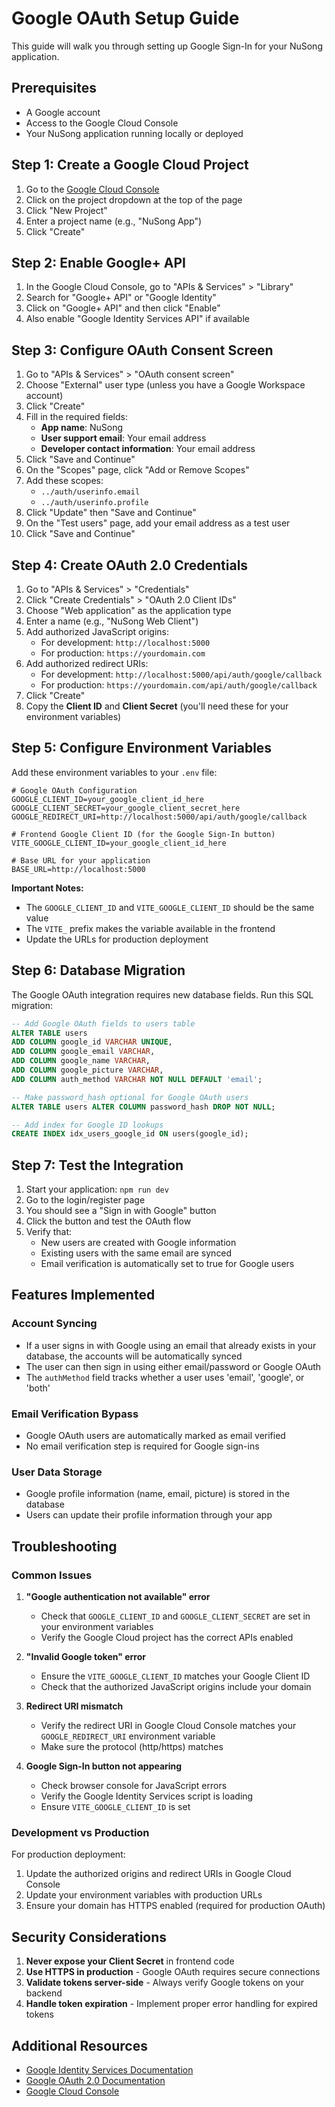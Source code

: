 # Google OAuth Setup Guide

This guide will walk you through setting up Google Sign-In for your NuSong application.

## Prerequisites

- A Google account
- Access to the Google Cloud Console
- Your NuSong application running locally or deployed

## Step 1: Create a Google Cloud Project

1. Go to the [Google Cloud Console](https://console.cloud.google.com/)
2. Click on the project dropdown at the top of the page
3. Click "New Project"
4. Enter a project name (e.g., "NuSong App")
5. Click "Create"

## Step 2: Enable Google+ API

1. In the Google Cloud Console, go to "APIs & Services" > "Library"
2. Search for "Google+ API" or "Google Identity"
3. Click on "Google+ API" and then click "Enable"
4. Also enable "Google Identity Services API" if available

## Step 3: Configure OAuth Consent Screen

1. Go to "APIs & Services" > "OAuth consent screen"
2. Choose "External" user type (unless you have a Google Workspace account)
3. Click "Create"
4. Fill in the required fields:
   - **App name**: NuSong
   - **User support email**: Your email address
   - **Developer contact information**: Your email address
5. Click "Save and Continue"
6. On the "Scopes" page, click "Add or Remove Scopes"
7. Add these scopes:
   - `../auth/userinfo.email`
   - `../auth/userinfo.profile`
8. Click "Update" then "Save and Continue"
9. On the "Test users" page, add your email address as a test user
10. Click "Save and Continue"

## Step 4: Create OAuth 2.0 Credentials

1. Go to "APIs & Services" > "Credentials"
2. Click "Create Credentials" > "OAuth 2.0 Client IDs"
3. Choose "Web application" as the application type
4. Enter a name (e.g., "NuSong Web Client")
5. Add authorized JavaScript origins:
   - For development: `http://localhost:5000`
   - For production: `https://yourdomain.com`
6. Add authorized redirect URIs:
   - For development: `http://localhost:5000/api/auth/google/callback`
   - For production: `https://yourdomain.com/api/auth/google/callback`
7. Click "Create"
8. Copy the **Client ID** and **Client Secret** (you'll need these for your environment variables)

## Step 5: Configure Environment Variables

Add these environment variables to your `.env` file:

```env
# Google OAuth Configuration
GOOGLE_CLIENT_ID=your_google_client_id_here
GOOGLE_CLIENT_SECRET=your_google_client_secret_here
GOOGLE_REDIRECT_URI=http://localhost:5000/api/auth/google/callback

# Frontend Google Client ID (for the Google Sign-In button)
VITE_GOOGLE_CLIENT_ID=your_google_client_id_here

# Base URL for your application
BASE_URL=http://localhost:5000
```

**Important Notes:**
- The `GOOGLE_CLIENT_ID` and `VITE_GOOGLE_CLIENT_ID` should be the same value
- The `VITE_` prefix makes the variable available in the frontend
- Update the URLs for production deployment

## Step 6: Database Migration

The Google OAuth integration requires new database fields. Run this SQL migration:

```sql
-- Add Google OAuth fields to users table
ALTER TABLE users 
ADD COLUMN google_id VARCHAR UNIQUE,
ADD COLUMN google_email VARCHAR,
ADD COLUMN google_name VARCHAR,
ADD COLUMN google_picture VARCHAR,
ADD COLUMN auth_method VARCHAR NOT NULL DEFAULT 'email';

-- Make password_hash optional for Google OAuth users
ALTER TABLE users ALTER COLUMN password_hash DROP NOT NULL;

-- Add index for Google ID lookups
CREATE INDEX idx_users_google_id ON users(google_id);
```

## Step 7: Test the Integration

1. Start your application: `npm run dev`
2. Go to the login/register page
3. You should see a "Sign in with Google" button
4. Click the button and test the OAuth flow
5. Verify that:
   - New users are created with Google information
   - Existing users with the same email are synced
   - Email verification is automatically set to true for Google users

## Features Implemented

### Account Syncing
- If a user signs in with Google using an email that already exists in your database, the accounts will be automatically synced
- The user can then sign in using either email/password or Google OAuth
- The `authMethod` field tracks whether a user uses 'email', 'google', or 'both'

### Email Verification Bypass
- Google OAuth users are automatically marked as email verified
- No email verification step is required for Google sign-ins

### User Data Storage
- Google profile information (name, email, picture) is stored in the database
- Users can update their profile information through your app

## Troubleshooting

### Common Issues

1. **"Google authentication not available" error**
   - Check that `GOOGLE_CLIENT_ID` and `GOOGLE_CLIENT_SECRET` are set in your environment variables
   - Verify the Google Cloud project has the correct APIs enabled

2. **"Invalid Google token" error**
   - Ensure the `VITE_GOOGLE_CLIENT_ID` matches your Google Client ID
   - Check that the authorized JavaScript origins include your domain

3. **Redirect URI mismatch**
   - Verify the redirect URI in Google Cloud Console matches your `GOOGLE_REDIRECT_URI` environment variable
   - Make sure the protocol (http/https) matches

4. **Google Sign-In button not appearing**
   - Check browser console for JavaScript errors
   - Verify the Google Identity Services script is loading
   - Ensure `VITE_GOOGLE_CLIENT_ID` is set

### Development vs Production

For production deployment:

1. Update the authorized origins and redirect URIs in Google Cloud Console
2. Update your environment variables with production URLs
3. Ensure your domain has HTTPS enabled (required for production OAuth)

## Security Considerations

1. **Never expose your Client Secret** in frontend code
2. **Use HTTPS in production** - Google OAuth requires secure connections
3. **Validate tokens server-side** - Always verify Google tokens on your backend
4. **Handle token expiration** - Implement proper error handling for expired tokens

## Additional Resources

- [Google Identity Services Documentation](https://developers.google.com/identity/gsi/web)
- [Google OAuth 2.0 Documentation](https://developers.google.com/identity/protocols/oauth2)
- [Google Cloud Console](https://console.cloud.google.com/)
